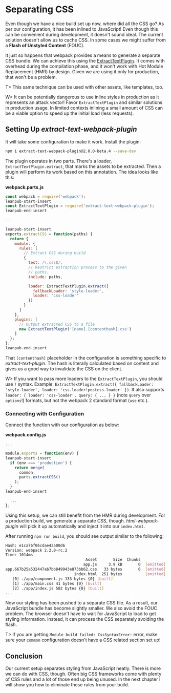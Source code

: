 # Separating CSS

Even though we have a nice build set up now, where did all the CSS go? As per our configuration, it has been inlined to JavaScript! Even though this can be convenient during development, it doesn't sound ideal. The current solution doesn't allow us to cache CSS. In some cases we might suffer from a **Flash of Unstyled Content** (FOUC).

It just so happens that webpack provides a means to generate a separate CSS bundle. We can achieve this using the [ExtractTextPlugin](https://www.npmjs.com/package/extract-text-webpack-plugin). It comes with overhead during the compilation phase, and it won't work with Hot Module Replacement (HMR) by design. Given we are using it only for production, that won't be a problem.

T> This same technique can be used with other assets, like templates, too.

W> It can be potentially dangerous to use inline styles in production as it represents an attack vector! Favor `ExtractTextPlugin` and similar solutions in production usage. In limited contexts inlining a small amount of CSS can be a viable option to speed up the initial load (less requests).

## Setting Up *extract-text-webpack-plugin*

It will take some configuration to make it work. Install the plugin:

```bash
npm i extract-text-webpack-plugin@2.0.0-beta.4 --save-dev
```

The plugin operates in two parts. There's a loader, `ExtractTextPlugin.extract`, that marks the assets to be extracted. Then a plugin will perform its work based on this annotation. The idea looks like this:

**webpack.parts.js**

```javascript
const webpack = require('webpack');
leanpub-start-insert
const ExtractTextPlugin = require('extract-text-webpack-plugin');
leanpub-end-insert

...

leanpub-start-insert
exports.extractCSS = function(paths) {
  return {
    module: {
      rules: [
        // Extract CSS during build
        {
          test: /\.css$/,
          // Restrict extraction process to the given
          // paths.
          include: paths,

          loader: ExtractTextPlugin.extract({
            fallbackLoader: 'style-loader',
            loader: 'css-loader'
          })
        }
      ]
    },
    plugins: [
      // Output extracted CSS to a file
      new ExtractTextPlugin('[name].[contenthash].css')
    ]
  };
};
leanpub-end-insert
```

That `[contenthash]` placeholder in the configuration is something specific to *extract-text-plugin*. The hash is literally calculated based on content and gives us a good way to invalidate the CSS on the client.

W> If you want to pass more loaders to the `ExtractTextPlugin`, you should use `!` syntax. Example: `ExtractTextPlugin.extract({ fallbackLoader: 'style-loader', loader: 'css-loader!postcss-loader' })`. It also supports `loader: { loader: 'css-loader', query: { ... } }` (note `query` over `options`!) formats, but not the webpack 2 standard format (`use` etc.).

### Connecting with Configuration

Connect the function with our configuration as below:

**webpack.config.js**

```javascript
...

module.exports = function(env) {
leanpub-start-insert
  if (env === 'production') {
    return merge(
      common,
      parts.extractCSS()
    );
  }
leanpub-end-insert

  ...
};
```

Using this setup, we can still benefit from the HMR during development. For a production build, we generate a separate CSS, though. *html-webpack-plugin* will pick it up automatically and inject it into our `index.html`.

After running `npm run build`, you should see output similar to the following:

```bash
Hash: e1ca76f06cdae42a00d6
Version: webpack 2.2.0-rc.2
Time: 1014ms
                                   Asset       Size  Chunks             Chunk Names
                                  app.js     3.9 kB       0  [emitted]  app
app.667b25a532447ab7bb849943e873bb62.css   33 bytes       0  [emitted]  app
                              index.html  251 bytes          [emitted]
   [0] ./app/component.js 133 bytes {0} [built]
   [1] ./app/main.css 41 bytes {0} [built]
   [2] ./app/index.js 582 bytes {0} [built]
...
```

Now our styling has been pushed to a separate CSS file. As a result, our JavaScript bundle has become slightly smaller. We also avoid the FOUC problem. The browser doesn't have to wait for JavaScript to load to get styling information. Instead, it can process the CSS separately avoiding the flash.

T> If you are getting `Module build failed: CssSyntaxError:` error, make sure your `common` configuration doesn't have a CSS related section set up!

## Conclusion

Our current setup separates styling from JavaScript neatly. There is more we can do with CSS, though. Often big CSS frameworks come with plenty of CSS rules and a lot of those end up being unused. In the next chapter I will show you how to eliminate these rules from your build.
